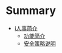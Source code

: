 # Summary

* [i人事简介](irenshi-introduction.md)
   * [功能简介](introduction/irenshi-functions.md)
   * [安全策略说明](introduction/irenshi-security-strategies.md)


